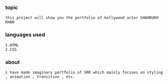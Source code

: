 ### topic
    this project will show you the portfolio of bollywood actor SHAHRUKH KHAN

### languages used
    1.HTML
    2.CSS

### about
    i have made imaginary portfolio of SRK which mainly focuses on styling , animation , transition , etc.